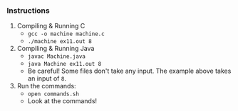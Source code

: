 ### Instructions

1. Compiling & Running C
    - `gcc -o machine machine.c`
    - `./machine ex11.out 8`
2. Compiling & Running Java
    - `javac Machine.java`
    - `java Machine ex11.out 8`
    - Be careful! Some files don't take any input. The example above takes an input of `8`.
3. Run the commands:
    - `open commands.sh`
    - Look at the commands!